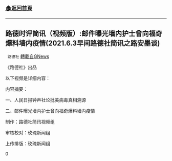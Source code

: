 ###  [:house:返回首頁](https://github.com/ourhimalayas/txt)
---

## 路德时评简讯（视频版）:邮件曝光墙内护士曾向福奇爆料墙内疫情(2021.6.3早间路德社简讯之路安墨谈)
` 路德社` [轉載自GNews](https://gnews.org/zh-hans/1305182/)

《路德社》出品

以下视频是详细内容：

内容摘要：

一、人民日报钟声社论批美病毒真相溯源

二、邮件曝光墙内护士曾向福奇爆料墙内疫情



制作：路德社简讯视频组

审核校对：玫瑰新闻组

上传排版：玫瑰新闻组

0
